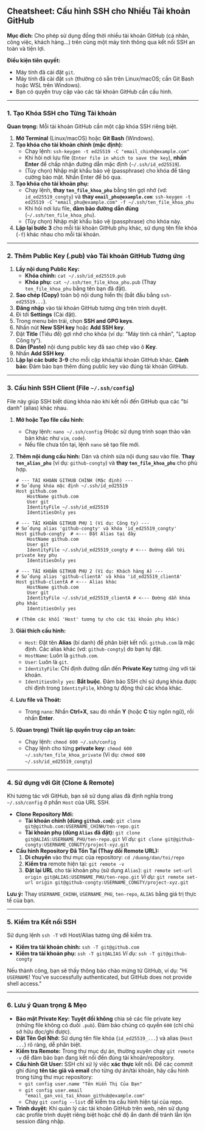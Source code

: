 ## Cheatsheet: Cấu hình SSH cho Nhiều Tài khoản GitHub

**Mục đích:** Cho phép sử dụng đồng thời nhiều tài khoản GitHub (cá nhân, công việc, khách hàng...) trên cùng một máy tính thông qua kết nối SSH an toàn và tiện lợi.

**Điều kiện tiên quyết:**
* Máy tính đã cài đặt `git`.
* Máy tính đã cài đặt `ssh` (thường có sẵn trên Linux/macOS; cần Git Bash hoặc WSL trên Windows).
* Bạn có quyền truy cập vào các tài khoản GitHub cần cấu hình.

---

### 1. Tạo Khóa SSH cho Từng Tài khoản

**Quan trọng:** Mỗi tài khoản GitHub cần một cặp khóa SSH riêng biệt.

1.  **Mở Terminal** (Linux/macOS) hoặc **Git Bash** (Windows).
2.  **Tạo khóa cho tài khoản chính (mặc định):**
    * Chạy lệnh: `ssh-keygen -t ed25519 -C "email_chinh@example.com"`
    * Khi hỏi nơi lưu file (`Enter file in which to save the key`), **nhấn Enter** để chấp nhận đường dẫn mặc định (`~/.ssh/id_ed25519`).
    * (Tùy chọn) Nhập mật khẩu bảo vệ (passphrase) cho khóa để tăng cường bảo mật. Nhấn Enter để bỏ qua.
3.  **Tạo khóa cho tài khoản phụ:**
    * Chạy lệnh, **thay `ten_file_khoa_phu`** bằng tên gợi nhớ (vd: `id_ed25519_congty`) và **thay `email_phu@example.com`**:
        `ssh-keygen -t ed25519 -C "email_phu@example.com" -f ~/.ssh/ten_file_khoa_phu`
    * Khi hỏi nơi lưu file, **đảm bảo đường dẫn đúng** (`~/.ssh/ten_file_khoa_phu`).
    * (Tùy chọn) Nhập mật khẩu bảo vệ (passphrase) cho khóa này.
4.  **Lặp lại bước 3** cho mỗi tài khoản GitHub phụ khác, sử dụng tên file khóa (`-f`) khác nhau cho mỗi tài khoản.

---

### 2. Thêm Public Key (.pub) vào Tài khoản GitHub Tương ứng

1.  **Lấy nội dung Public Key:**
    * **Khóa chính:** `cat ~/.ssh/id_ed25519.pub`
    * **Khóa phụ:** `cat ~/.ssh/ten_file_khoa_phu.pub` (Thay `ten_file_khoa_phu` bằng tên bạn đã đặt).
2.  **Sao chép (Copy)** toàn bộ nội dung hiển thị (bắt đầu bằng `ssh-ed25519...`).
3.  **Đăng nhập** vào tài khoản GitHub tương ứng trên trình duyệt.
4.  Đi tới **Settings** (Cài đặt).
5.  Trong menu bên trái, chọn **SSH and GPG keys**.
6.  Nhấn nút **New SSH key** hoặc **Add SSH key**.
7.  Đặt **Title** (Tiêu đề) gợi nhớ cho khóa (ví dụ: "Máy tính cá nhân", "Laptop Công ty").
8.  **Dán (Paste)** nội dung public key đã sao chép vào ô **Key**.
9.  Nhấn **Add SSH key**.
10. **Lặp lại các bước 3-9** cho mỗi cặp khóa/tài khoản GitHub khác. **Cảnh báo:** Đảm bảo bạn thêm đúng public key vào đúng tài khoản GitHub.

---

### 3. Cấu hình SSH Client (File `~/.ssh/config`)

File này giúp SSH biết dùng khóa nào khi kết nối đến GitHub qua các "bí danh" (alias) khác nhau.

1.  **Mở hoặc Tạo file cấu hình:**
    * Chạy lệnh: `nano ~/.ssh/config` (Hoặc sử dụng trình soạn thảo văn bản khác như `vim`, `code`).
    * Nếu file chưa tồn tại, lệnh `nano` sẽ tạo file mới.
2.  **Thêm nội dung cấu hình:** Dán và chỉnh sửa nội dung sau vào file. **Thay `ten_alias_phu`** (ví dụ: `github-congty`) và **thay `ten_file_khoa_phu`** cho phù hợp.

    ```config
    # --- TÀI KHOẢN GITHUB CHÍNH (Mặc định) ---
    # Sử dụng khóa mặc định ~/.ssh/id_ed25519
    Host github.com
        HostName github.com
        User git
        IdentityFile ~/.ssh/id_ed25519
        IdentitiesOnly yes

    # --- TÀI KHOẢN GITHUB PHỤ 1 (Ví dụ: Công ty) ---
    # Sử dụng alias 'github-congty' và khóa 'id_ed25519_congty'
    Host github-congty  # <--- Đặt Alias tại đây
        HostName github.com
        User git
        IdentityFile ~/.ssh/id_ed25519_congty # <--- Đường dẫn tới private key phụ
        IdentitiesOnly yes

    # --- TÀI KHOẢN GITHUB PHỤ 2 (Ví dụ: Khách hàng A) ---
    # Sử dụng alias 'github-clientA' và khóa 'id_ed25519_clientA'
    Host github-clientA # <--- Alias khác
        HostName github.com
        User git
        IdentityFile ~/.ssh/id_ed25519_clientA # <--- Đường dẫn khóa phụ khác
        IdentitiesOnly yes

    # (Thêm các khối 'Host' tương tự cho các tài khoản phụ khác)
    ```

3.  **Giải thích cấu hình:**
    * `Host`: Đặt tên **Alias** (bí danh) để phân biệt kết nối. `github.com` là mặc định. Các alias khác (vd: `github-congty`) do bạn tự đặt.
    * `HostName`: Luôn là `github.com`.
    * `User`: Luôn là `git`.
    * `IdentityFile`: Chỉ định đường dẫn đến **Private Key** tương ứng với tài khoản.
    * `IdentitiesOnly yes`: **Bắt buộc**. Đảm bảo SSH chỉ sử dụng khóa được chỉ định trong `IdentityFile`, không tự động thử các khóa khác.
4.  **Lưu file và Thoát:**
    * Trong `nano`: Nhấn **Ctrl+X**, sau đó nhấn **Y** (hoặc **C** tùy ngôn ngữ), rồi nhấn **Enter**.
5.  **(Quan trọng) Thiết lập quyền truy cập an toàn:**
    * Chạy lệnh: `chmod 600 ~/.ssh/config`
    * Chạy lệnh cho từng **private key**: `chmod 600 ~/.ssh/ten_file_khoa_private` (Ví dụ: `chmod 600 ~/.ssh/id_ed25519_congty`)

---

### 4. Sử dụng với Git (Clone & Remote)

Khi tương tác với GitHub, bạn sẽ sử dụng alias đã định nghĩa trong `~/.ssh/config` ở phần `Host` của URL SSH.

* **Clone Repository Mới:**
    * **Tài khoản chính (dùng `github.com`):**
        `git clone git@github.com:USERNAME_CHINH/ten-repo.git`
    * **Tài khoản phụ (dùng `Alias` đã đặt):**
        `git clone git@ALIAS:USERNAME_PHU/ten-repo.git`
        *Ví dụ:* `git clone git@github-congty:USERNAME_CONGTY/project-xyz.git`
* **Cấu hình Repository Đã Tồn Tại (Thay đổi Remote URL):**
    1.  **Di chuyển** vào thư mục của repository: `cd /duong/dan/toi/repo`
    2.  **Kiểm tra** remote hiện tại: `git remote -v`
    3.  **Đặt lại URL** cho tài khoản phụ (sử dụng `Alias`):
        `git remote set-url origin git@ALIAS:USERNAME_PHU/ten-repo.git`
        *Ví dụ:* `git remote set-url origin git@github-congty:USERNAME_CONGTY/project-xyz.git`

**Lưu ý:** Thay `USERNAME_CHINH`, `USERNAME_PHU`, `ten-repo`, `ALIAS` bằng giá trị thực tế của bạn.

---

### 5. Kiểm tra Kết nối SSH

Sử dụng lệnh `ssh -T` với Host/Alias tương ứng để kiểm tra.

* **Kiểm tra tài khoản chính:** `ssh -T git@github.com`
* **Kiểm tra tài khoản phụ:** `ssh -T git@ALIAS`
    *Ví dụ:* `ssh -T git@github-congty`

Nếu thành công, bạn sẽ thấy thông báo chào mừng từ GitHub, ví dụ: "Hi `USERNAME`! You've successfully authenticated, but GitHub does not provide shell access."

---

### 6. Lưu ý Quan trọng & Mẹo

* **Bảo mật Private Key:** **Tuyệt đối không** chia sẻ các file private key (những file không có đuôi `.pub`). Đảm bảo chúng có quyền `600` (chỉ chủ sở hữu đọc/ghi được).
* **Đặt Tên Gợi Nhớ:** Sử dụng tên file khóa (`id_ed25519_...`) và alias (`Host ...`) rõ ràng, dễ phân biệt.
* **Kiểm tra Remote:** Trong thư mục dự án, thường xuyên chạy `git remote -v` để đảm bảo bạn đang kết nối đến đúng tài khoản/repository.
* **Cấu hình Git User:** SSH chỉ xử lý việc **xác thực** kết nối. Để các commit ghi đúng **tên tác giả và email** cho từng dự án/tài khoản, hãy cấu hình trong từng thư mục repository:
    * `git config user.name "Tên Hiển Thị Của Bạn"`
    * `git config user.email "email_gan_voi_tai_khoan_github@example.com"`
    * Chạy `git config --list` để kiểm tra cấu hình hiện tại của repo.
* **Trình duyệt:** Khi quản lý các tài khoản GitHub trên web, nên sử dụng các profile trình duyệt riêng biệt hoặc chế độ ẩn danh để tránh lẫn lộn session đăng nhập.
